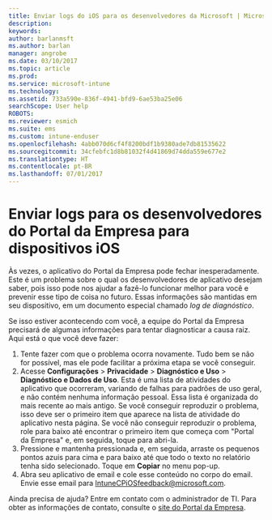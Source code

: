 ```yaml
---
title: Enviar logs do iOS para os desenvolvedores da Microsoft | Microsoft Docs
description: 
keywords: 
author: barlanmsft
ms.author: barlan
manager: angrobe
ms.date: 03/10/2017
ms.topic: article
ms.prod: 
ms.service: microsoft-intune
ms.technology: 
ms.assetid: 733a590e-836f-4941-bfd9-6ae53ba25e06
searchScope: User help
ROBOTS: 
ms.reviewer: esmich
ms.suite: ems
ms.custom: intune-enduser
ms.openlocfilehash: 4abb070d6cf4f8200bdf1b9380ade7db81535622
ms.sourcegitcommit: 34cfebfc1d8b81032f4d41869d74dda559e677e2
ms.translationtype: HT
ms.contentlocale: pt-BR
ms.lasthandoff: 07/01/2017
---
```

# <a name="send-logs-to-the-company-portal-developers-for-ios-devices"></a>Enviar logs para os desenvolvedores do Portal da Empresa para dispositivos iOS

Às vezes, o aplicativo do Portal da Empresa pode fechar inesperadamente. Este é um problema sobre o qual os desenvolvedores de aplicativo desejam saber, pois isso pode nos ajudar a fazê-lo funcionar melhor para você e prevenir esse tipo de coisa no futuro. Essas informações são mantidas em seu dispositivo, em um documento especial chamado _log de diagnóstico_.

Se isso estiver acontecendo com você, a equipe do Portal da Empresa precisará de algumas informações para tentar diagnosticar a causa raiz. Aqui está o que você deve fazer:

1.  Tente fazer com que o problema ocorra novamente. Tudo bem se não for possível, mas ele pode facilitar a próxima etapa se você conseguir.
2.  Acesse __Configurações__ > __Privacidade__ > __Diagnóstico e Uso__ > __Diagnóstico e Dados de Uso__. Esta é uma lista de atividades do aplicativo que ocorreram, variando de falhas para padrões de uso geral, e não contém nenhuma informação pessoal. Essa lista é organizada do mais recente ao mais antigo. Se você conseguir reproduzir o problema, isso deve ser o primeiro item que aparece na lista de atividade do aplicativo nesta página. Se você não conseguir reproduzir o problema, role para baixo até encontrar o primeiro item que começa com "Portal da Empresa" e, em seguida, toque para abri-la.
3.  Pressione e mantenha pressionada e, em seguida, arraste os pequenos pontos azuis para cima e para baixo até que todo o texto no relatório tenha sido selecionado. Toque em __Copiar__ no menu pop-up.
4.  Abra seu aplicativo de email e cole esse conteúdo no corpo do email. Envie esse email para <a href="mailto:IntuneCPiOSfeedback@microsoft.com?subject=My Company Portal App Closed Unexpectedly&body=Press and hold, then paste your copied Company Portal app logs here.">IntuneCPiOSfeedback@microsoft.com</a>.

Ainda precisa de ajuda? Entre em contato com o administrador de TI. Para obter as informações de contato, consulte o [site do Portal da Empresa](http://portal.manage.microsoft.com).
